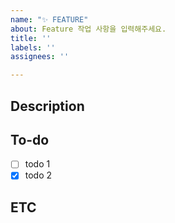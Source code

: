 ```yaml
---
name: "✨ FEATURE"
about: Feature 작업 사항을 입력해주세요.
title: ''
labels: ''
assignees: ''

---
```


## Description

## To-do

- [ ] todo 1
- [x] todo 2

## ETC
